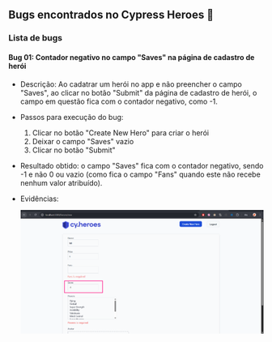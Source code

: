 ## Bugs encontrados no Cypress Heroes 🐞

### Lista de bugs

#### Bug 01: Contador negativo no campo "Saves" na página de cadastro de herói
- Descrição: Ao cadatrar um herói no app e não preencher o campo "Saves", ao clicar no botão "Submit" da página de cadastro de herói, o campo em questão fica com o contador negativo, como -1.
- Passos para execução do bug:
    1. Clicar no botão "Create New Hero" para criar o herói
    2. Deixar o campo "Saves" vazio
    3. Clicar no botão "Submit"
- Resultado obtido: o campo "Saves" fica com o contador negativo, sendo -1 e não 0 ou vazio (como fica o campo "Fans" quando este não recebe nenhum valor atribuído).
- Evidências:
        
    ![Bug contador negativo campo "Saves"](imgs_bugs/bug01_cont_Saves.png)
